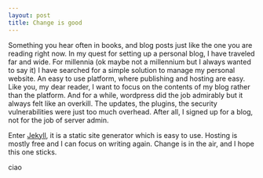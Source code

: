 ```yaml
---
layout: post
title: Change is good
---
```



Something you hear often in books, and blog posts just like the one you are reading right now. In my quest for setting up a personal blog, I have traveled far and wide. For millennia (ok maybe not a millennium but I always wanted to say it) I have searched for a simple solution to manage my personal website. An easy to use platform, where publishing and hosting are easy. Like you, my dear reader, I want to focus on the contents of my blog rather than the platform. And for a while, wordpress did the job admirably but it always felt like an overkill. The updates, the plugins, the security vulnerabilities were just too much overhead. After all, I signed up for a blog, not for the job of server admin.

Enter [Jekyll](https://jekyllrb.com/), it is a static site generator which is easy to use. Hosting is mostly free and I can focus on writing again. Change is in the air, and I hope this one sticks.

ciao



